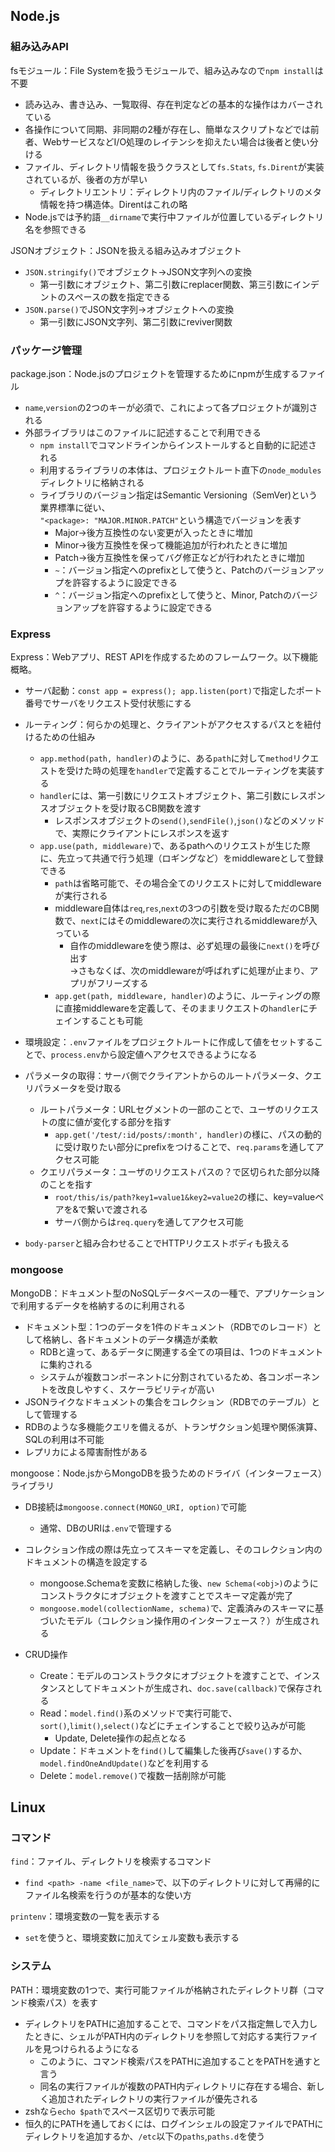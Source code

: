## Node.js
### 組み込みAPI
fsモジュール：File Systemを扱うモジュールで、組み込みなので`npm install`は不要  
- 読み込み、書き込み、一覧取得、存在判定などの基本的な操作はカバーされている  
- 各操作について同期、非同期の2種が存在し、簡単なスクリプトなどでは前者、WebサービスなどI/O処理のレイテンシを抑えたい場合は後者と使い分ける  
- ファイル、ディレクトリ情報を扱うクラスとして`fs.Stats`, `fs.Dirent`が実装されているが、後者の方が早い
  - ディレクトリエントリ：ディレクトリ内のファイル/ディレクトリのメタ情報を持つ構造体。Direntはこれの略  
- Node.jsでは予約語`__dirname`で実行中ファイルが位置しているディレクトリ名を参照できる  

JSONオブジェクト：JSONを扱える組み込みオブジェクト  
- `JSON.stringify()`でオブジェクト→JSON文字列への変換
  - 第一引数にオブジェクト、第二引数にreplacer関数、第三引数にインデントのスペースの数を指定できる  
- `JSON.parse()`でJSON文字列→オブジェクトへの変換  
  - 第一引数にJSON文字列、第二引数にreviver関数  
  
### パッケージ管理
package.json：Node.jsのプロジェクトを管理するためにnpmが生成するファイル  
- `name`,`version`の2つのキーが必須で、これによって各プロジェクトが識別される
- 外部ライブラリはこのファイルに記述することで利用できる  
  - `npm install`でコマンドラインからインストールすると自動的に記述される  
  - 利用するライブラリの本体は、プロジェクトルート直下の`node_modules`ディレクトリに格納される  
  - ライブラリのバージョン指定はSemantic Versioning（SemVer)という業界標準に従い、  
  `"<package>: "MAJOR.MINOR.PATCH"`という構造でバージョンを表す
    - Major→後方互換性のない変更が入ったときに増加  
    - Minor→後方互換性を保って機能追加が行われたときに増加  
    - Patch→後方互換性を保ってバグ修正などが行われたときに増加
    - `~`：バージョン指定へのprefixとして使うと、Patchのバージョンアップを許容するように設定できる
    - `^`：バージョン指定へのprefixとして使うと、Minor, Patchのバージョンアップを許容するように設定できる
    
### Express
Express：Webアプリ、REST APIを作成するためのフレームワーク。以下機能概略。  
- サーバ起動：`const app = express(); app.listen(port)`で指定したポート番号でサーバをリクエスト受付状態にする  
  
- ルーティング：何らかの処理と、クライアントがアクセスするパスとを紐付けるための仕組み  
  - `app.method(path, handler)`のように、ある`path`に対して`method`リクエストを受けた時の処理を`handler`で定義することでルーティングを実装する  
  - `handler`には、第一引数にリクエストオブジェクト、第二引数にレスポンスオブジェクトを受け取るCB関数を渡す  
    - レスポンスオブジェクトの`send()`,`sendFile()`,`json()`などのメソッドで、実際にクライアントにレスポンスを返す  
  - `app.use(path, middleware)`で、あるpathへのリクエストが生じた際に、先立って共通で行う処理（ロギングなど）をmiddlewareとして登録できる  
    - `path`は省略可能で、その場合全てのリクエストに対してmiddlewareが実行される  
    - middleware自体は`req`,`res`,`next`の3つの引数を受け取るただのCB関数で、`next`にはそのmiddlewareの次に実行されるmiddlewareが入っている  
      - 自作のmiddlewareを使う際は、必ず処理の最後に`next()`を呼び出す  
      →さもなくば、次のmiddlewareが呼ばれずに処理が止まり、アプリがフリーズする  
    - `app.get(path, middleware, handler)`のように、ルーティングの際に直接middlewareを定義して、そのままリクエストの`handler`にチェインすることも可能  
  
- 環境設定：`.env`ファイルをプロジェクトルートに作成して値をセットすることで、`process.env`から設定値へアクセスできるようになる  
  
- パラメータの取得：サーバ側でクライアントからのルートパラメータ、クエリパラメータを受け取る  
  - ルートパラメータ：URLセグメントの一部のことで、ユーザのリクエストの度に値が変化する部分を指す  
    - `app.get('/test/:id/posts/:month', handler)`の様に、パスの動的に受け取りたい部分にprefixをつけることで、`req.params`を通してアクセス可能  
  - クエリパラメータ：ユーザのリクエストパスの？で区切られた部分以降のことを指す  
    - `root/this/is/path?key1=value1&key2=value2`の様に、key=valueペアを&で繋いで渡される
    - サーバ側からは`req.query`を通してアクセス可能  
    
- `body-parser`と組み合わせることでHTTPリクエストボディも扱える
  
### mongoose    
MongoDB：ドキュメント型のNoSQLデータベースの一種で、アプリケーションで利用するデータを格納するのに利用される  
- ドキュメント型：1つのデータを1件のドキュメント（RDBでのレコード）として格納し、各ドキュメントのデータ構造が柔軟  
  - RDBと違って、あるデータに関連する全ての項目は、1つのドキュメントに集約される  
  - システムが複数コンポーネントに分割されているため、各コンポーネントを改良しやすく、スケーラビリティが高い
- JSONライクなドキュメントの集合をコレクション（RDBでのテーブル）として管理する  
- RDBのような多機能クエリを備えるが、トランザクション処理や関係演算、SQLの利用は不可能  
- レプリカによる障害耐性がある  
  
mongoose：Node.jsからMongoDBを扱うためのドライバ（インターフェース）ライブラリ  
- DB接続は`mongoose.connect(MONGO_URI, option)`で可能  
  - 通常、DBのURIは`.env`で管理する    
  
- コレクション作成の際は先立ってスキーマを定義し、そのコレクション内のドキュメントの構造を設定する  
  - mongoose.Schemaを変数に格納した後、`new Schema(<obj>)`のようにコンストラクタにオブジェクトを渡すことでスキーマ定義が完了  
  - `mongoose.model(collectionName, schema)`で、定義済みのスキーマに基づいたモデル（コレクション操作用のインターフェース？）が生成される  
  
- CRUD操作  
  - Create：モデルのコンストラクタにオブジェクトを渡すことで、インスタンスとしてドキュメントが生成され、`doc.save(callback)`で保存される    
  - Read：`model.find()`系のメソッドで実行可能で、`sort()`,`limit()`,`select()`などにチェインすることで絞り込みが可能  
    - Update, Delete操作の起点となる  
  - Update：ドキュメントを`find()`して編集した後再び`save()`するか、`model.findOneAndUpdate()`などを利用する    
  - Delete：`model.remove()`で複数一括削除が可能  
  
## Linux
### コマンド
`find`：ファイル、ディレクトリを検索するコマンド
- `find <path> -name <file_name>`で、<path>以下のディレクトリに対して再帰的にファイル名検索を行うのが基本的な使い方
  
`printenv`：環境変数の一覧を表示する
- `set`を使うと、環境変数に加えてシェル変数も表示する
### システム
PATH：環境変数の1つで、実行可能ファイルが格納されたディレクトリ群（コマンド検索パス）を表す
- ディレクトリをPATHに追加することで、コマンドをパス指定無しで入力したときに、シェルがPATH内のディレクトリを参照して対応する実行ファイルを見つけられるようになる
  - このように、コマンド検索パスをPATHに追加することをPATHを通すと言う
  - 同名の実行ファイルが複数のPATH内ディレクトリに存在する場合、新しく追加されたディレクトリの実行ファイルが優先される
- zshなら`echo $path`でスペース区切りで表示可能  
- 恒久的にPATHを通しておくには、ログインシェルの設定ファイルでPATHにディレクトリを追加するか、`/etc`以下の`paths`,`paths.d`を使う
